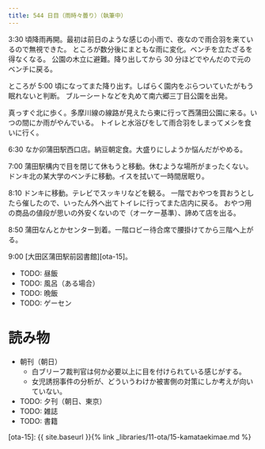 ```yaml
---
title: 544 日目（雨時々曇り）（執筆中）
---
```


3:30 頃降雨再開。最初は前日のような感じの小雨で、夜なので雨合羽を来ているので無視できた。
ところが数分後にまともな雨に変化。ベンチを立たざるを得なくなる。
公園の木立に避難。降り出してから 30 分ほどでやんだので元のベンチに戻る。

ところが 5:00 頃になってまた降り出す。しばらく園内をぶらついていたがもう眠れないと判断。
ブルーシートなどを丸めて南六郷三丁目公園を出発。

真っすぐ北に歩く。多摩川線の線路が見えたら東に行って西蒲田公園に来る。いつの間にか雨がやんでいる。
トイレと水浴びをして雨合羽をしまってメシを食いに行く。

6:30 なか卯蒲田駅西口店。納豆朝定食。大盛りにしようか悩んだがやめる。

7:00 蒲田駅構内で目を閉じて休もうと移動。休むような場所がまったくない。
ドンキ北の某大学のベンチに移動。イスを拭いて一時間居眠り。

8:10 ドンキに移動。テレビでスッキリなどを観る。
一階でおやつを買おうとしたら催したので、いったん外へ出てトイレに行ってまた店内に戻る。
おやつ用の商品の値段が思いの外安くないので（オーケー基準）、諦めて店を出る。

8:50 蒲田なんとかセンター到着。一階ロビー待合席で腰掛けてから三階へ上がる。

9:00 [大田区蒲田駅前図書館][ota-15]。

* TODO: 昼飯
* TODO: 風呂（ある場合）
* TODO: 晩飯
* TODO: ゲーセン

# 読み物

* 朝刊（朝日）
  * 白ブリーフ裁判官は何か必要以上に目を付けられている感じがする。
  * 女児誘拐事件の分析が、どういうわけか被害側の対策にしか考えが向いていない。
* TODO: 夕刊（朝日、東京）
* TODO: 雑誌
* TODO: 書籍

[ota-15]: {{ site.baseurl }}{% link _libraries/11-ota/15-kamataekimae.md %}
